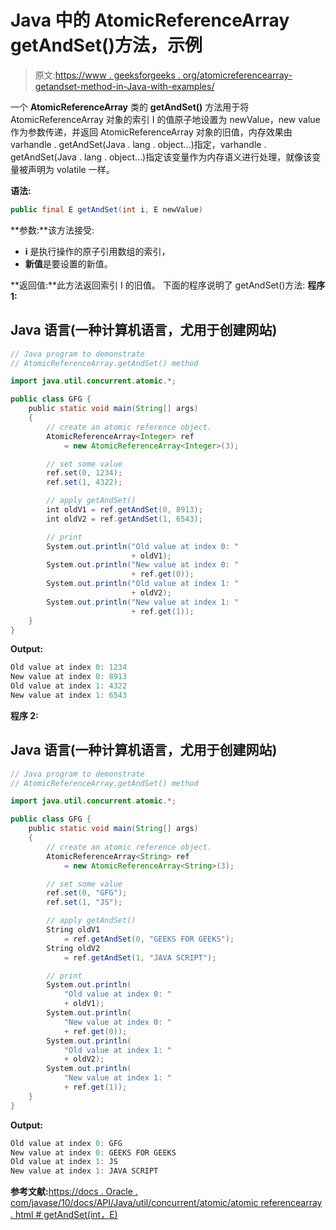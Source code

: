 # Java 中的 AtomicReferenceArray getAndSet()方法，示例

> 原文:[https://www . geeksforgeeks . org/atomicreferencearray-getandset-method-in-Java-with-examples/](https://www.geeksforgeeks.org/atomicreferencearray-getandset-method-in-java-with-examples/)

一个 **AtomicReferenceArray** 类的 **getAndSet()** 方法用于将 AtomicReferenceArray 对象的索引 I 的值原子地设置为 newValue，new value 作为参数传递，并返回 AtomicReferenceArray 对象的旧值，内存效果由 varhandle . getAndSet(Java . lang . object…)指定，varhandle . getAndSet(Java . lang . object…)指定该变量作为内存语义进行处理，就像该变量被声明为 volatile 一样。

**语法:**

```java
public final E getAndSet(int i, E newValue)
```

**参数:**该方法接受:

*   **i** 是执行操作的原子引用数组的索引，
*   **新值**是要设置的新值。

**返回值:**此方法返回索引 I 的旧值。
下面的程序说明了 getAndSet()方法:
**程序 1:**

## Java 语言(一种计算机语言，尤用于创建网站)

```java
// Java program to demonstrate
// AtomicReferenceArray.getAndSet() method

import java.util.concurrent.atomic.*;

public class GFG {
    public static void main(String[] args)
    {
        // create an atomic reference object.
        AtomicReferenceArray<Integer> ref
            = new AtomicReferenceArray<Integer>(3);

        // set some value
        ref.set(0, 1234);
        ref.set(1, 4322);

        // apply getAndSet()
        int oldV1 = ref.getAndSet(0, 8913);
        int oldV2 = ref.getAndSet(1, 6543);

        // print
        System.out.println("Old value at index 0: "
                           + oldV1);
        System.out.println("New value at index 0: "
                           + ref.get(0));
        System.out.println("Old value at index 1: "
                           + oldV2);
        System.out.println("New value at index 1: "
                           + ref.get(1));
    }
}
```

**Output:** 

```java
Old value at index 0: 1234
New value at index 0: 8913
Old value at index 1: 4322
New value at index 1: 6543
```

**程序 2:**

## Java 语言(一种计算机语言，尤用于创建网站)

```java
// Java program to demonstrate
// AtomicReferenceArray.getAndSet() method

import java.util.concurrent.atomic.*;

public class GFG {
    public static void main(String[] args)
    {
        // create an atomic reference object.
        AtomicReferenceArray<String> ref
            = new AtomicReferenceArray<String>(3);

        // set some value
        ref.set(0, "GFG");
        ref.set(1, "JS");

        // apply getAndSet()
        String oldV1
            = ref.getAndSet(0, "GEEKS FOR GEEKS");
        String oldV2
            = ref.getAndSet(1, "JAVA SCRIPT");

        // print
        System.out.println(
            "Old value at index 0: "
            + oldV1);
        System.out.println(
            "New value at index 0: "
            + ref.get(0));
        System.out.println(
            "Old value at index 1: "
            + oldV2);
        System.out.println(
            "New value at index 1: "
            + ref.get(1));
    }
}
```

**Output:** 

```java
Old value at index 0: GFG
New value at index 0: GEEKS FOR GEEKS
Old value at index 1: JS
New value at index 1: JAVA SCRIPT
```

**参考文献:**[https://docs . Oracle . com/javase/10/docs/API/Java/util/concurrent/atomic/atomic referencearray . html # getAndSet(int，E)](https://docs.oracle.com/javase/10/docs/api/java/util/concurrent/atomic/AtomicReferenceArray.html#getAndSet)